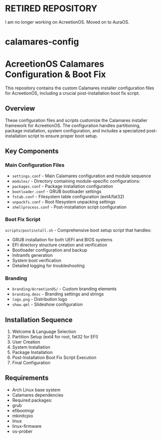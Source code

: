 # RETIRED REPOSITORY
I am no longer working on AcreetionOS. Moved on to AuraOS.


# calamares-config

# AcreetionOS Calamares Configuration & Boot Fix

This repository contains the custom Calamares installer configuration files for AcreetionOS, including a crucial post-installation boot fix script.

## Overview

These configuration files and scripts customize the Calamares installer framework for AcreetionOS. The configuration handles partitioning, package installation, system configuration, and includes a specialized post-installation script to ensure proper boot setup.

## Key Components

### Main Configuration Files
- `settings.conf` - Main Calamares configuration and module sequence
- `modules/` - Directory containing module-specific configurations:
 - `packages.conf` - Package installation configuration
 - `bootloader.conf` - GRUB bootloader settings 
 - `fstab.conf` - Filesystem table configuration (ext4/fat32)
 - `unpackfs.conf` - Root filesystem unpacking settings
 - `shellprocess.conf` - Post-installation script configuration

### Boot Fix Script
`scripts/postinstall.sh` - Comprehensive boot setup script that handles:
- GRUB installation for both UEFI and BIOS systems
- EFI directory structure creation and verification
- Bootloader configuration and backup
- Initramfs generation
- System boot verification
- Detailed logging for troubleshooting

### Branding
- `branding/AcreetionOS/` - Custom branding elements
 - `branding.desc` - Branding settings and strings
 - `logo.png` - Distribution logo
 - `show.qml` - Slideshow configuration

## Installation Sequence

1. Welcome & Language Selection
2. Partition Setup (ext4 for root, fat32 for EFI)
3. User Creation
4. System Installation
5. Package Installation
6. Post-Installation Boot Fix Script Execution
7. Final Configuration

## Requirements

- Arch Linux base system
- Calamares dependencies
- Required packages:
 - grub
 - efibootmgr
 - mkinitcpio
 - linux
 - linux-firmware
 - os-prober
 
 
